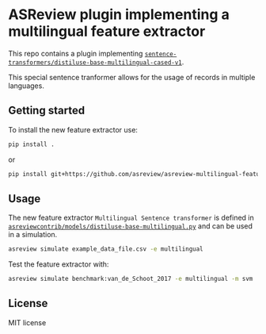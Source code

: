 # ASReview plugin implementing a multilingual feature extractor
This repo contains a plugin implementing 
[`sentence-transformers/distiluse-base-multilingual-cased-v1`](https://huggingface.co/sentence-transformers/distiluse-base-multilingual-cased-v1).

This special sentence tranformer allows for the usage of records in multiple languages.

## Getting started

To install the new feature extractor use:

```bash
pip install .
```

or

```bash
pip install git+https://github.com/asreview/asreview-multilingual-feature-extractor.git
```


## Usage

The new feature extractor `Multilingual Sentence transformer` is defined in
[`asreviewcontrib/models/distiluse-base-multilingual.py`](asreviewcontrib/models/distiluse-base-multilingual.py) 
and can be used in a simulation.

```bash
asreview simulate example_data_file.csv -e multilingual
```

Test the feature extractor with:

```bash
asreview simulate benchmark:van_de_Schoot_2017 -e multilingual -m svm
```

## License

MIT license
